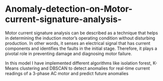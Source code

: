 # Anomaly-detection-on-Motor-current-signature-analysis-

Motor current signature analysis can be described as a technique that helps in determining the induction motor’s operating condition without disturbing production. In other words, it senses an electrical signal that has current components and identifies the faults in the initial stage. Therefore, it plays a pivotal role in preventing damage and diagnosing motor failure.

In this model I have implemented different algorithms like isolation forest, K-Means clustering and DBSCAN to detect anomalies for real-time current readings of a 3-phase AC motor and predict future anomalies
